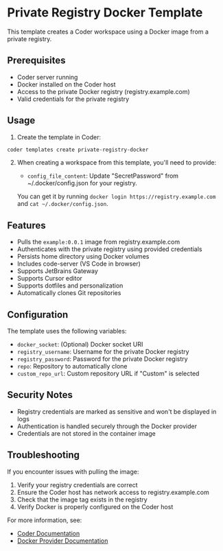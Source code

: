 # Private Registry Docker Template

This template creates a Coder workspace using a Docker image from a private registry.

## Prerequisites

- Coder server running
- Docker installed on the Coder host
- Access to the private Docker registry (registry.example.com)
- Valid credentials for the private registry

## Usage

1. Create the template in Coder:

```bash
coder templates create private-registry-docker
```

2. When creating a workspace from this template, you'll need to provide:
   - `config_file_content`: Update "SecretPassword" from ~/.docker/config.json for your registry.

   You can get it by running `docker login https://registry.example.com` and `cat ~/.docker/config.json`.

## Features

- Pulls the `example:0.0.1` image from registry.example.com
- Authenticates with the private registry using provided credentials
- Persists home directory using Docker volumes
- Includes code-server (VS Code in browser)
- Supports JetBrains Gateway
- Supports Cursor editor
- Supports dotfiles and personalization
- Automatically clones Git repositories

## Configuration

The template uses the following variables:

- `docker_socket`: (Optional) Docker socket URI
- `registry_username`: Username for the private Docker registry
- `registry_password`: Password for the private Docker registry
- `repo`: Repository to automatically clone
- `custom_repo_url`: Custom repository URL if "Custom" is selected

## Security Notes

- Registry credentials are marked as sensitive and won't be displayed in logs
- Authentication is handled securely through the Docker provider
- Credentials are not stored in the container image

## Troubleshooting

If you encounter issues with pulling the image:

1. Verify your registry credentials are correct
2. Ensure the Coder host has network access to registry.example.com
3. Check that the image tag exists in the registry
4. Verify Docker is properly configured on the Coder host

For more information, see:
- [Coder Documentation](https://coder.com/docs/v2/latest)
- [Docker Provider Documentation](https://registry.terraform.io/providers/kreuzwerker/docker/latest/docs) 